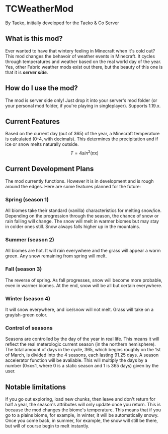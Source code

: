 # TCWeatherMod
By Taeko, initially developed for the Taeko & Co Server
## What is this mod?
Ever wanted to have that wintery feeling in Minecraft when it's cold out?
This mod changes the behavoir of weather events in Minecraft. It cycles through temperatures and weather based on the real world day of the year. Yes, other Fabric weather mods exist out there, but the beauty of
this one is that it is __*server side*__.
## How do I use the mod?
The mod is server side only! Just drop it into your server's mod folder (or your personal mod folder, if you're playing in singleplayer). Supports 1.19.x.
## Current Features
Based on the current day (out of 365) of the year, a Minecraft temperature is calculated (0-4, with decimals). This determines the precipitation and if ice or snow melts naturally outside. 
$$T=4sin^2(\pi x)$$
## Current Development Plans
The mod currently functions. However it is in development and is rough around the edges. Here are some features planned for the future:
### Spring (season 1)
All biomes take their standard (vanilla) characteristics for melting snow/ice. Depending on the progression through the season, the chance of snow or rain
falling will change. The snow will melt in warmer biomes but may stay in colder ones still. Snow always falls higher up in the mountains.
### Summer (season 2)
All biomes are hot. It will rain everywhere and the grass will appear a warm green. Any snow remaining from spring will melt.
### Fall (season 3)
The reverse of spring. As fall progresses, snow will become more probable, even in warmer biomes. At the end, snow will be all but certain everywhere.
### Winter (season 4)
It will snow everywhere, and ice/snow will not melt. Grass will take on a grayish-green color.
### Control of seasons
Seasons are controlled by the day of the year in real life. This means it will reflect the real meterologic current season (in the northern hemisphere).
The total amount of days in the cycle, 365, which begins roughly on the 1st of March, is divided into the 4 seasons, each lasting 91.25 days. 
A season accelerator function will be avaliable. This will multiply the days by a number (0≤x≤1, where 0 is a static season and 1 is 365 days) given by the user.
## Notable limitations
If you go out exploring, load new chunks, then leave and don't return for half a year, the season's attributes will only update once you return.
This is because the mod changes the biome's temperature. This means that if you go to a plains biome, for example, in winter, it will be automatically
snowy. Once you come back, in summer, for example, the snow will still be there, but will of course begin to melt instantly.
